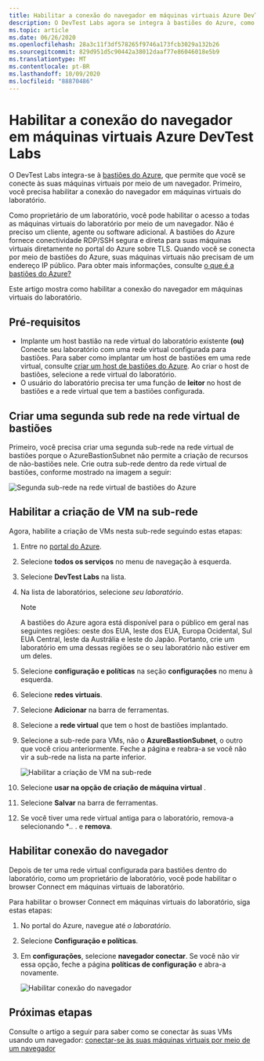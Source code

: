 ```yaml
---
title: Habilitar a conexão do navegador em máquinas virtuais Azure DevTest Labs
description: O DevTest Labs agora se integra à bastiões do Azure, como proprietário do laboratório, você pode habilitar o acesso a todas as máquinas virtuais do laboratório por meio de um navegador.
ms.topic: article
ms.date: 06/26/2020
ms.openlocfilehash: 28a3c11f3df578265f9746a173fcb3029a132b26
ms.sourcegitcommit: 829d951d5c90442a38012daaf77e86046018e5b9
ms.translationtype: MT
ms.contentlocale: pt-BR
ms.lasthandoff: 10/09/2020
ms.locfileid: "88870486"
---
```

# <a name="enable-browser-connection-on-azure-devtest-labs-virtual-machines"></a>Habilitar a conexão do navegador em máquinas virtuais Azure DevTest Labs 
O DevTest Labs integra-se à [bastiões do Azure](../bastion/index.yml), que permite que você se conecte às suas máquinas virtuais por meio de um navegador. Primeiro, você precisa habilitar a conexão do navegador em máquinas virtuais do laboratório.

Como proprietário de um laboratório, você pode habilitar o acesso a todas as máquinas virtuais do laboratório por meio de um navegador. Não é preciso um cliente, agente ou software adicional. A bastiões do Azure fornece conectividade RDP/SSH segura e direta para suas máquinas virtuais diretamente no portal do Azure sobre TLS. Quando você se conecta por meio de bastiões do Azure, suas máquinas virtuais não precisam de um endereço IP público. Para obter mais informações, consulte [o que é a bastiões do Azure?](../bastion/bastion-overview.md)


Este artigo mostra como habilitar a conexão do navegador em máquinas virtuais do laboratório.

## <a name="prerequisites"></a>Pré-requisitos 
- Implante um host bastião na rede virtual do laboratório existente **(ou)** Conecte seu laboratório com uma rede virtual configurada para bastiões.
Para saber como implantar um host de bastiões em uma rede virtual, consulte  [criar um host de bastiões do Azure](../bastion/bastion-create-host-portal.md). Ao criar o host de bastiões, selecione a rede virtual do laboratório. 
- O usuário do laboratório precisa ter uma função de **leitor** no host de bastiões e a rede virtual que tem a bastiões configurada. 

## <a name="create-a-second-sub-net-in-the-bastion-virtual-network"></a>Criar uma segunda sub rede na rede virtual de bastiões
Primeiro, você precisa criar uma segunda sub-rede na rede virtual de bastiões porque o AzureBastionSubnet não permite a criação de recursos de não-bastiões nele. Crie outra sub-rede dentro da rede virtual de bastiões, conforme mostrado na imagem a seguir:

![Segunda sub-rede na rede virtual de bastiões do Azure](./media/connect-virtual-machine-through-browser/second-subnet.png)

## <a name="enable-vm-creation-in-the-subnet"></a>Habilitar a criação de VM na sub-rede
Agora, habilite a criação de VMs nesta sub-rede seguindo estas etapas: 

1. Entre no [portal do Azure](https://portal.azure.com).
1. Selecione **todos os serviços** no menu de navegação à esquerda. 
1. Selecione **DevTest Labs** na lista. 
1. Na lista de laboratórios, selecione *seu laboratório*. 

    > [!NOTE]
    > A bastiões do Azure agora está disponível para o público em geral nas seguintes regiões: oeste dos EUA, leste dos EUA, Europa Ocidental, Sul EUA Central, leste da Austrália e leste do Japão. Portanto, crie um laboratório em uma dessas regiões se o seu laboratório não estiver em um deles. 
    
1. Selecione **configuração e políticas** na seção **configurações** no menu à esquerda. 
1. Selecione **redes virtuais**.
1. Selecione **Adicionar** na barra de ferramentas. 
1. Selecione a **rede virtual** que tem o host de bastiões implantado. 
1. Selecione a sub-rede para VMs, não o **AzureBastionSubnet**, o outro que você criou anteriormente. Feche a página e reabra-a se você não vir a sub-rede na lista na parte inferior. 

    ![Habilitar a criação de VM na sub-rede](./media/connect-virtual-machine-through-browser/enable-vm-creation-subnet.png)
1. Selecione **usar na opção de criação de máquina virtual** . 
1. Selecione **Salvar** na barra de ferramentas. 
1. Se você tiver uma rede virtual antiga para o laboratório, remova-a selecionando **..*  .  e **remova**. 

## <a name="enable-browser-connection"></a>Habilitar conexão do navegador 

Depois de ter uma rede virtual configurada para bastiões dentro do laboratório, como um proprietário de laboratório, você pode habilitar o browser Connect em máquinas virtuais de laboratório.

Para habilitar o browser Connect em máquinas virtuais do laboratório, siga estas etapas:

1. No portal do Azure, navegue até *o laboratório*.
1. Selecione **Configuração e políticas**.
1. Em **configurações**, selecione **navegador conectar**. Se você não vir essa opção, feche a página **políticas de configuração** e abra-a novamente. 

    ![Habilitar conexão do navegador](./media/enable-browser-connection-lab-virtual-machines/browser-connect.png)

## <a name="next-steps"></a>Próximas etapas
Consulte o artigo a seguir para saber como se conectar às suas VMs usando um navegador: [conectar-se às suas máquinas virtuais por meio de um navegador](connect-virtual-machine-through-browser.md)
